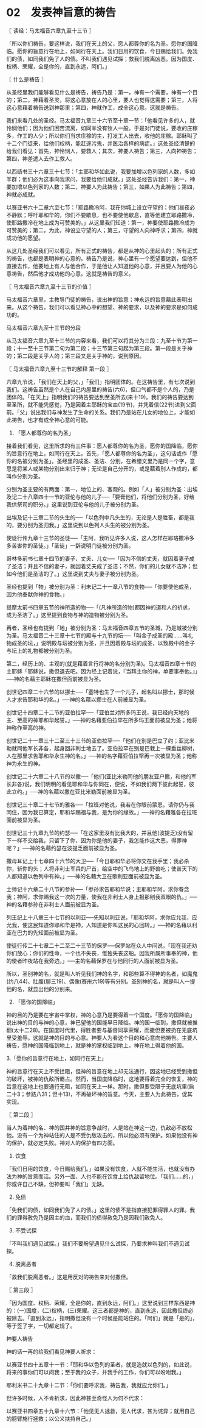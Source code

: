 # 02　发表神旨意的祷告



〖 读经：马太福音六章九至十三节 〗

「所以你们祷告，要这样说，我们在天上的父，愿人都尊你的名为圣。愿你的国降临。愿你的旨意行在地上，如同行在天上。我们日用的饮食，今日赐给我们。免我们的债，如同我们免了人的债。不叫我们遇见试探；救我们脱离凶恶。因为国度、权柄、荣耀，全是你的，直到永远，阿们。」



〖 什么是祷告 〗

从圣经里我们能够看见什么是祷告，祷告乃是：第一，神有一个需要，神有一个目的；第二，神藉着圣灵，将这心意放在人的心里，要人也觉得这需要；第三，人将这心意藉着祷告送到神那里；第四，神就作工，成全这心意。这就是祷告。

我们来看几处的圣经。马太福音九章三十六节至十章一节：「他看见许多的人，就怜悯他们；因为他们困苦流离，如同羊没有牧人一般。于是对门徒说，要收的庄稼多，作工的人少；所以你们当求庄稼的主，打发工人出去，收他的庄稼。耶稣叫了十二个门徒来，给他们权柄，能赶逐污鬼，并医治各样的病症。」这处圣经清楚的给我们看见：首先，神怜悯人，要救人；其次，神要人祷告；第三，人向神祷告；第四，神差遣人去作工救人。

以西结书三十六章三十七节：「主耶和华如此说，我要加增以色列家的人数，多如羊群；他们必为这事向我求问，我要给他们成就。」这处圣经告诉我们：第一，神要加增以色列家的人数；第二，神要人为此祷告；第三，如果人为此祷告；第四，神就必成就。

以赛亚书六十二章六至七节：「耶路撒冷阿，我在你城上设立守望的；他们昼夜必不静默；呼吁耶和华的，你们不要歇息，也不要使他歇息，直等他建立耶路撒冷，使耶路撒冷在地上成为可赞美的。」从这里我们知道：第一，神要使耶路撒冷成为可赞美的；第二，为此，神设立守望的人；第三，守望的人向神呼求；第四，神就成功他的愿望。

从这几处圣经我们可以看见，所有正式的祷告，都是从神的心里起头的；所有正式的祷告，也都是表明神的心意的。祷告乃是说，神心里有一个愿望要达到，但他不直接去作，他要地上有人与他合作，于是他让人知道他的心意，并且要人为他的心意祷告，然后他才成功他的心意。这就是祷告的意义。



〖 马太福音六章九至十三节的价值 〗

马太福音六章里，主教导门徒的祷告，说出神的旨意；神永远的旨意藉此表明出来。从这个祷告，我们可以看见神心中的想望、神的要求，以及神的要求是如何成功的。

马太福音六章九至十三节的分段

从马太福音六章九至十三节的内容来看，我们可以将其分为三段：九至十节为第一段；十一至十三节第二句为第二段；十三节第三句起为第三段。第一段是关乎神的；第二段是关乎人的；第三段又是关乎神的，说到原因。



〖 马太福音六章九至十三节的解释
    第一段 〗

六章九节说，「我们在天上的父，」「我们」指明团体的。在这祷告里，有七次说到我们。这祷告虽然是个人在自己内屋里的祷告(六6)，但口气都不是个人的，乃是团体的。「在天上」指明我们的祷告要达到至圣所去(来十19)。我们的祷告要达到至圣所，就不能凭感觉，乃是因着主耶稣的宝血(19节)，并凭着信(22节)进到父面前。「父」说出我们与神发生了生命的关系。我们乃是站在儿女的地位上，才能如此祷告，也才有成全神心意的可能。

1. 「愿人都尊你的名为圣」

接着我们看见，这里所求的有三件事：愿人都尊你的名为圣，愿你的国降临，愿你的旨意行在地上，如同行在天上。首先，「愿人都尊你的名为圣」，这句话或作「愿你的名被分别为圣」。圣经里的成圣、圣洁、分别，在希腊文里乃是同一个字，意思是将某人或某物分别出来归于神；无论是自己分开的，或是藉着别人作成的，都叫作分别为圣。

分别为圣主要的有两面：第一，地位上的、客观的。例如「人」被分别为圣：出埃及记二十八章四十一节的亚伦与他的儿子──「要膏他们，将他们分别为圣，好给我供祭司的职分。」这里说到亚伦与他的儿子被分别为圣。

出埃及记十三章二节的头生的──「以色列中凡头生的，无论是人是牲畜，都是我的，要分别为圣归我。」这里说到以色列人头生的被分别为圣。

使徒行传九章十三节的圣徒──「主阿，我听见许多人说，这人怎样在耶珞撒冷多多苦害你的圣徒。」「圣徒」一辞说明门徒被分别为圣。

哥林多前书七章十四节的妻子、丈夫、儿女──「因为不信的丈夫，就因着妻子成了圣洁；并且不信的妻子，就因着丈夫成了圣洁；不然，你们的儿女就不洁净；但如今他们是圣洁的了。」这里说到丈夫与妻子被分别为圣。

圣经也提到「物」被分别为圣：利未记二十一章八节的食物──「你要使他成圣，因为他奉献你神的食物。」

提摩太前书四章五节的神所造的物──「(凡神所造的物)都因神的道和人的祈求，成为圣洁了。」这里提到食物与神的造物被分别为圣。

再者，圣经也有提到「地」被分别为圣：马太福音四章五节的圣城，乃是城被分别为圣。马太福音二十三章十七节的殿与十九节的坛──「叫金子成圣的殿……叫礼物成圣的坛，」说明殿与坛被分别为圣，并且因着殿与坛的成圣，以致殿中的金子与坛上的礼物都被分别为圣。

第二，经历上的、主观的(就是藉着言行将神的名分别为圣)。马太福音四章十节的主耶稣「耶稣说，撒但退去吧。因为经上记着说，『当拜主你的神，单要事奉他。』」──神的名藉主耶稣在撒但面前被显为圣。

创世记四章二十六节的以挪士──「塞特也生了一个儿子，起名叫以挪士，那时候人才求告耶和华的名。」──神的名藉以挪士在人前被显为圣。

创世记十四章二十二节的亚伯拉罕──「亚伯兰对所多玛王说，我已经向天地的主、至高的神耶和华起誓。」──神的名藉亚伯拉罕在所多玛王面前被显为圣；他将神称作至高的神。

创世记二十一章三十二至三十三节的亚伯拉罕──「他们在别是巴立了约；亚比米勒就同他军长非各，起身回非利士地去了。亚伯拉罕在别是巴栽上一棵垂丝柳树，人在那里求告耶和华永生神的名。」──神的名字藉亚伯拉罕再一次被显为圣；他称神为永生的神。

创世记二十六章二十八节的以撒──「他们(亚比米勒同他的朋友亚户撒，和他的军长非各)说，我们明明的看见耶和华与你同在，便说，不如我们两下彼此起誓，彼此立约。」──神的名藉以撒在亚比米勒面前被显为圣。

创世记三十章二十七节的雅各──「拉班对他说，我若在你眼前蒙恩，请你仍与我同住，因为我已算定，耶和华赐福与我，是为你的缘故。」──神的名藉雅各在拉班面前被显为圣。

创世记三十九章九节的约瑟──「在这家里没有比我大的，并且他(波提乏)没有留下一样不交给我，只留下了你，因为你是他的妻子，我怎能作这大恶，得罪神呢？」──神的名藉约瑟在波提乏面前被显为圣。

撒母耳记上十七章四十六节的大卫──「今日耶和华必将你交在我手里；我必杀你，斩你的头；人将非利士军兵的尸首，给空中的飞鸟地上的野兽吃；使普天下的人都知道以色列中有神。」──神的名藉大卫在歌利亚面前被显为圣。

士师记十六章二十八节的参孙──「参孙求告耶和华说；主耶和华阿，求你眷念我；神阿，求你赐我这一次的力量，使我在非利士人身上报那剜我双眼的仇。」──神的名藉参孙在非利士人面前被显为圣。

列王纪上十八章三十七节的以利亚──先知以利亚说，「耶和华阿，求你应允我，应允我，使这民知道你耶和华是神，人知道是你叫这民的心回转。」──神的名藉以利亚在巴力的先知面前被显为圣。

使徒行传二十七章二十二至二十三节的保罗──保罗站在众人中间说，「现在我还劝你们放心；你们的性命，一个也不失丧，惟独失丧这船。因我所属所事奉的神，他的使者昨夜站在我旁边。」──主的名藉保罗在与他同行的人面前被显为圣。

所以，圣别神的名，就是叫人听见我们神的名字，和那些算不得神的名者，如魔鬼(约八44)、肚腹(腓三19)、偶像(赛卅六19)等有分别。圣别神的名，就是叫人一提他的名，就显出他的分别来。

2. 「愿你的国降临」

神的目的乃是要在宇宙中掌权，神的心意乃是要得着一个国度。「愿你的国降临」说出神的目的与神的心意，神巴望他的国能早日降临。神的国一临到，撒但就被推翻(太十二28)。在国度时代里，得胜者要与基督同享荣耀，而撒但要被扔在无底坑里受羞辱。这就是神的目的与心意。神要人为看这个目的和心意向他祷告。主要人祷告，愿神的国降临到地上，就是神的掌权临到地上，神在地上得着他的国。

3.「愿你的旨意行在地上，如同行在天上」

神的旨意行在天上不受拦阻，但神的旨意在地上却无法通行，因这地已经受到撒但的破坏，被神的仇敌所霸占。然而，当国度降临时，这地要得着完全的恢复，神的旨意在这地上也要通行无阻，如同在天上一样。那时，撒但要受限于无底坑里(启二十3；参路八31；但十13)，不再破坏神的旨意。今天，主要人为此祷告，促其实现。



〖 第二段 〗

当人为着神的名、神的国并神的旨意争战时，人是站在神这一边，仇敌必不放松他。没有一个为神站住的人是不受仇敌攻击的，所以他必须有保护。如果他没有神的保护，就必定失败。神对人的保护有四方面。

1. 饮食

「我们日用的饮食，今日赐给我们。」如果没有饮食，人就不能生活，也就没有办法为神的旨意而活。另外一面，人也不能在饮食上给仇敌留地位。「我们……的，」你或许自己不缺，但神要叫「我们」无缺。

2. 免债

「免我们的债，如同我们免了人的债。」这里的债不是指直接犯罪得罪人的罪。我们的罪得赦免乃是因主的血，而我们的债得赦免乃是因我们赦免人。

3. 不受试探

「不叫我们遇见试探。」我们不要盼望遇见什么试探，乃要求神叫我们不遇见试探。

4. 脱离恶者

「救我们脱离恶者。」这是用反对的祷告来对付撒但。



〖 第三段 〗

「因为国度、权柄、荣耀，全是你的，直到永远，阿们。」这里说到三样东西是神的：(一)国度，(二)权柄，(三)荣耀。这三者都是神的，直到永远，因此撒但终必被除去。「直到永远」，指明撒但没有一个时候是能站住的。「阿们」就是「是的」，等于签了字，一切都定规了。

神要人祷告

神的话一再的给我们看见神要人祈求：

以赛亚书四十五章十一节：「耶和华以色列的圣者，就是造就以色列的，如此说，将来的事你们可以问我；至于我的众子，并我手的工作，你们可以吩咐我。」

耶利米书二十九章十二节：「你们要呼求我，祷告我，我就应允你们。」

但许多时候，人不肯祈求，因此神甚至奇怪人为何不代求：

以赛亚书四章五十九章十六节：「他见无人拯救，无人代求，甚为诧异；就用自己的膀臂施行拯救；以公义扶持自己。」

